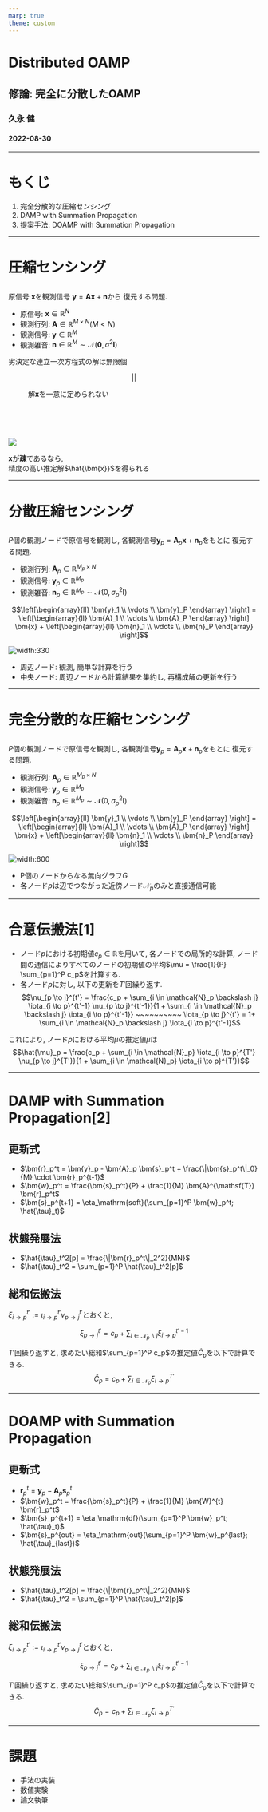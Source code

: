 ```yaml
---
marp: true
theme: custom
---
```

<!--
paginate: true
-->

<!--
_class: title
-->
# Distributed OAMP
## 修論: 完全に分散したOAMP

### 久永 健
#### 2022-08-30
<!-- 
[Ctrl] + [Alt] + [Shift] + [i]
で"Insert Date String"を用いて年月日を挿入できる. 
-->

---
# もくじ

1. 完全分散的な圧縮センシング
2. DAMP with Summation Propagation
3. 提案手法: DOAMP with Summation Propagation

---
# 圧縮センシング
<!-- 
_class: split
_header: '完全分散的な圧縮センシング'
-->

<div class=left>

## 

原信号 $\bm{x}$を観測信号 $\bm{y} = \bm{Ax} + \bm{n}$から
復元する問題. 

- 原信号: $\bm{x} \in \mathbb{R}^N$ 
- 観測行列: $\bm{A} \in \mathbb{R}^{M \times N} (M < N)$
- 観測信号: $\bm{y} \in \mathbb{R}^M$
- 観測雑音: $\bm{n} \in \mathbb{R}^M \sim \mathcal{N}(\bm{0}, \sigma^2 \bm{I})$

劣決定な連立一次方程式の解は無限個

$$||$$

$~~~~~~~~~$ 解$\bm{x}$を一意に定められない

</div>
<div class=right>
<br><br><br>

![](../img/y=Ax+n.png)


$\bm{x}$が**疎**であるなら, <br>精度の高い推定解$\hat{\bm{x}}$を得られる
</div>


---
# 分散圧縮センシング
<!--
_class: 'split'
_header: '完全分散的な圧縮センシング'
-->

<div class=left>

## 

$P$個の観測ノードで原信号を観測し, 
各観測信号$\bm{y}_p = \bm{A}_p \bm{x} + \bm{n}_p$をもとに
復元する問題. 

- 観測行列: $\bm{A}_p \in \mathbb{R}^{M_p \times N}$
- 観測信号: $\bm{y}_p \in \mathbb{R}^{M_p}$
- 観測雑音: $\bm{n}_p \in \mathbb{R}^{M_p} \sim \mathcal{N}(0, \sigma_p^2 \bm{I})$
	
$$\left[\begin{array}{ll}
	\bm{y}_1 \\
	\vdots \\
	\bm{y}_P
\end{array} \right] =
\left[\begin{array}{ll}
	\bm{A}_1 \\
	\vdots \\
	\bm{A}_P
\end{array} \right]
\bm{x} + 
\left[\begin{array}{ll}
	\bm{n}_1 \\
	\vdots \\
	\bm{n}_P
\end{array} \right]$$

</div>
<div class=right>

![width:330](../img/distributed_compressed_sensing.png)

- 周辺ノード: 観測, 簡単な計算を行う
- 中央ノード: 周辺ノードから計算結果を集約し, 再構成解の更新を行う
</div>

---
# 完全分散的な圧縮センシング
<!--
_class: 'split'
_header: '完全分散的な圧縮センシング'
_footer: 'k'
-->

<div class=left>

## 

$P$個の観測ノードで原信号を観測し, 
各観測信号$\bm{y}_p = \bm{A}_p \bm{x} + \bm{n}_p$をもとに
復元する問題. 

- 観測行列: $\bm{A}_p \in \mathbb{R}^{M_p \times N}$
- 観測信号: $\bm{y}_p \in \mathbb{R}^{M_p}$
- 観測雑音: $\bm{n}_p \in \mathbb{R}^{M_p} \sim \mathcal{N}(0, \sigma_p^2 \bm{I})$
	
$$\left[\begin{array}{ll}
	\bm{y}_1 \\
	\vdots \\
	\bm{y}_P
\end{array} \right] =
\left[\begin{array}{ll}
	\bm{A}_1 \\
	\vdots \\
	\bm{A}_P
\end{array} \right]
\bm{x} + 
\left[\begin{array}{ll}
	\bm{n}_1 \\
	\vdots \\
	\bm{n}_P
\end{array} \right]$$

</div>
<div class=right>

![width:600](../img/DAMPwithSP.png)

- P個のノードからなる無向グラフ$G$
- 各ノード$p$は辺でつながった近傍ノード$\mathcal{N}_p$のみと直接通信可能
</div>

---
# 合意伝搬法[1]
<!--
_class: 'page'
_header: 'DAMP with Summation Propagation'
_footer: '[1] C. C. Moallemi and B. V. Roy, “Consensus propagation,” IEEE Trans. Inf. Theory, vol. 52, no. 11, pp. 4753–4766, Nov. 2006.'
-->

- ノード$p$における初期値$c_p \in \mathbb{R}$を用いて, 各ノードでの局所的な計算, ノード間の通信によりすべてのノードの初期値の平均$\mu = \frac{1}{P} \sum_{p=1}^P c_p$を計算する. 
- 各ノード$p$に対し, 以下の更新を$T'$回繰り返す. 
$$\nu_{p \to j}^{t'} = \frac{c_p + \sum_{i \in \mathcal{N}_p \backslash j} \iota_{i \to p}^{t'-1} \nu_{p \to j}^{t'-1}}{1 + \sum_{i \in \mathcal{N}_p \backslash j} \iota_{i \to p}^{t'-1}} ~~~~~~~~~~ \iota_{p \to j}^{t'} = 1+ \sum_{i \in \mathcal{N}_p \backslash j} \iota_{i \to p}^{t'-1}$$

これにより, ノード$p$における平均$\mu$の推定値$\hat{\mu}$は
$$\hat{\mu}_p = \frac{c_p + \sum_{i \in \mathcal{N}_p} \iota_{i \to p}^{T'} \nu_{p \to j}^{T'}}{1 + \sum_{i \in \mathcal{N}_p} \iota_{i \to p}^{T'}}$$

---
# DAMP with Summation Propagation[2]
<!--
_class: 'split'
_header: 'DAMP with Summation Propagation'
_footer: '[2] R.Hayakawa, A.Nakai, and K.Hayashi, "Distributed approximate message passing with summation propagation, " in Proc. IEEE ICASSP, April. 2018'
-->

<div class=left>

## 更新式
- $\bm{r}_p^t = \bm{y}_p - \bm{A}_p \bm{s}_p^t + \frac{\|\bm{s}_p^t\|_0}{M} \cdot \bm{r}_p^{t-1}$
- $\bm{w}_p^t = \frac{\bm{s}_p^t}{P} + \frac{1}{M} \bm{A}^{\mathsf{T}} \bm{r}_p^t$
- $\bm{s}_p^{t+1} = \eta_\mathrm{soft}(\sum_{p=1}^P \bm{w}_p^t; \hat{\tau}_t)$

## 状態発展法
- $\hat{\tau}_t^2[p] = \frac{\|\bm{r}_p^t\|_2^2}{MN}$
- $\hat{\tau}_t^2 = \sum_{p=1}^P \hat{\tau}_t^2[p]$

</div>
<div class=right>

## 総和伝搬法
$\xi_{i \to p}^{t'} := \iota_{i \to p}^{t'} \nu_{p \to j}^{t'}$とおくと, 

$$\xi_{p \to j}^{t'} = c_p + \sum_{i \in \mathcal{N}_p \backslash j} \xi_{i \to p}^{t'-1}$$

$T'$回繰り返すと, 求めたい総和$\sum_{p=1}^P c_p$の推定値$\hat{C}_p$を以下で計算できる. 
$$\hat{C}_p = c_p + \sum_{i \in \mathcal{N}_p} \xi_{i \to p}^{T'}$$

</div>

---
# DOAMP with Summation Propagation
<!--
_class: 'split'
_header: '提案手法: DOAMP with Summation Propagation'
-->

<div class=left>

## 更新式
- $\bm{r}_p^t = \bm{y}_p - \bm{A}_p \bm{s}_p^t$
- $\bm{w}_p^t = \frac{\bm{s}_p^t}{P} + \frac{1}{M} \bm{W}^{t} \bm{r}_p^t$
- $\bm{s}_p^{t+1} = \eta_\mathrm{df}(\sum_{p=1}^P \bm{w}_p^t; \hat{\tau}_t)$
- $\bm{s}_p^{out} = \eta_\mathrm{out}(\sum_{p=1}^P \bm{w}_p^{last}; \hat{\tau}_{last})$

## 状態発展法
- $\hat{\tau}_t^2[p] = \frac{\|\bm{r}_p^t\|_2^2}{MN}$
- $\hat{\tau}_t^2 = \sum_{p=1}^P \hat{\tau}_t^2[p]$

</div>
<div class=right>

## 総和伝搬法
$\xi_{i \to p}^{t'} := \iota_{i \to p}^{t'} \nu_{p \to j}^{t'}$とおくと, 

$$\xi_{p \to j}^{t'} = c_p + \sum_{i \in \mathcal{N}_p \backslash j} \xi_{i \to p}^{t'-1}$$

$T'$回繰り返すと, 求めたい総和$\sum_{p=1}^P c_p$の推定値$\hat{C}_p$を以下で計算できる. 
$$\hat{C}_p = c_p + \sum_{i \in \mathcal{N}_p} \xi_{i \to p}^{T'}$$

</div>

---
# 課題
<!--
_class: page
-->

- 手法の実装
- 数値実験
- 論文執筆